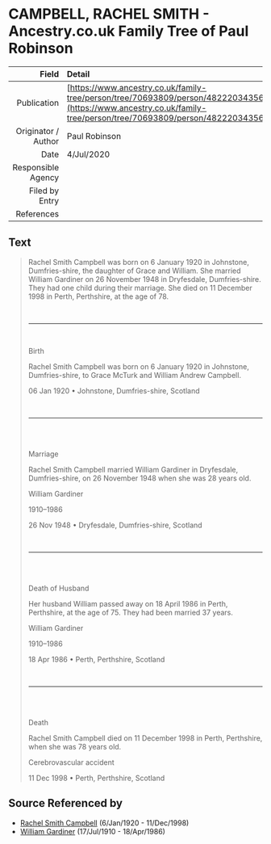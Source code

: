 ﻿---
layout: page
permalink: /sources/s41696708
---

# CAMPBELL, RACHEL SMITH - Ancestry.co.uk Family Tree of Paul Robinson

Field | Detail
---:|:---
Publication | [https://www.ancestry.co.uk/family-tree/person/tree/70693809/person/48222034356/story](https://www.ancestry.co.uk/family-tree/person/tree/70693809/person/48222034356/story)
Originator / Author | Paul Robinson
Date | 4/Jul/2020
Responsible Agency | 
Filed by Entry | 
References | 

## Text

> Rachel Smith Campbell was born on 6 January 1920 in Johnstone, Dumfries-shire, the daughter of Grace and William. She married William Gardiner on 26 November 1948 in Dryfesdale, Dumfries-shire. They had one child during their marriage. She died on 11 December 1998 in Perth, Perthshire, at the age of 78.
>
> <br/>
>
> ---
>
> <br/>
>
> Birth
>
> Rachel Smith Campbell was born on 6 January 1920 in Johnstone, Dumfries-shire, to Grace McTurk and William Andrew Campbell.
>
> 06 Jan 1920 • Johnstone, Dumfries-shire, Scotland
>
> <br/>
>
> ---
>
> <br/>
>
> <br/>
>
> Marriage
>
> Rachel Smith Campbell married William Gardiner in Dryfesdale, Dumfries-shire, on 26 November 1948 when she was 28 years old.
>
> William Gardiner
>
> 1910–1986
>
> 26 Nov 1948 • Dryfesdale, Dumfries-shire, Scotland
>
> <br/>
>
> ---
>
> <br/>
>
> <br/>
>
> Death of Husband
>
> Her husband William passed away on 18 April 1986 in Perth, Perthshire, at the age of 75. They had been married 37 years.
>
> William Gardiner
>
> 1910–1986
>
> 18 Apr 1986 • Perth, Perthshire, Scotland
>
> <br/>
>
> ---
>
> <br/>
>
> <br/>
>
> Death
>
> Rachel Smith Campbell died on 11 December 1998 in Perth, Perthshire, when she was 78 years old.
>
> Cerebrovascular accident
>
> 11 Dec 1998 • Perth, Perthshire, Scotland
>

## Source Referenced by

* [Rachel Smith Campbell](../people/@40394043@-rachel-smith-campbell-b1920-1-6-d1998-12-11.md) (6/Jan/1920 - 11/Dec/1998)
* [William Gardiner](../people/@29232511@-william-gardiner-b1910-7-17-d1986-4-18.md) (17/Jul/1910 - 18/Apr/1986)
